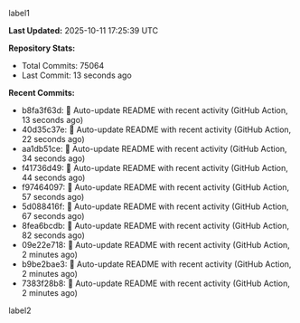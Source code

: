 
label1 
<!-- ACTIVITY_START -->
**Last Updated:** 2025-10-11 17:25:39 UTC

**Repository Stats:**
- Total Commits: 75064
- Last Commit: 13 seconds ago

**Recent Commits:**
- b8fa3f63d: 🤖 Auto-update README with recent activity (GitHub Action, 13 seconds ago)
- 40d35c37e: 🤖 Auto-update README with recent activity (GitHub Action, 22 seconds ago)
- aa1db51ce: 🤖 Auto-update README with recent activity (GitHub Action, 34 seconds ago)
- f41736d49: 🤖 Auto-update README with recent activity (GitHub Action, 44 seconds ago)
- f97464097: 🤖 Auto-update README with recent activity (GitHub Action, 57 seconds ago)
- 5d088416f: 🤖 Auto-update README with recent activity (GitHub Action, 67 seconds ago)
- 8fea6bcdb: 🤖 Auto-update README with recent activity (GitHub Action, 82 seconds ago)
- 09e22e718: 🤖 Auto-update README with recent activity (GitHub Action, 2 minutes ago)
- b9be2bae3: 🤖 Auto-update README with recent activity (GitHub Action, 2 minutes ago)
- 7383f28b8: 🤖 Auto-update README with recent activity (GitHub Action, 2 minutes ago)
<!-- ACTIVITY_END -->

label2

